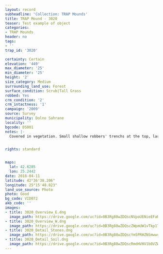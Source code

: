 ```yaml
---
layout: record
subheadline: 'Collection: TRAP Mounds'
title: TRAP Mound - 3020
teaser: Test example of object
categories:
- TRAP Mounds
header: no
tags:
- ''
trap_id: '3020'

certainty: Certain
elevation: '449'
max_diameter: '25'
min_diameter: '25'
height: '2'
size_category: Medium
surrounding_land_use: Forest
surface_condition: Scrub|Tall Grass
robbed: Yes
crm_condition: '2'
crm_intactness: '1'
campaign: '2009'
source: Survey
municipality: Dolno Sahrane
locality: ''
bgcode: DS001
notes: |-
  Covered in vegetation. Small shallow robbers' trenchs at the top, large stones covering the surface of the mound; Large stones encompassing the area of the mound.


rights: standard


maps:
  lat: 42.6285
  lon: 25.2442
date: 2018-04-11
latitude: 42°36'38.206"
longitude: 25°15'48.823"
land_use_source: Photo
photo: Good
bg_code: VID072
akb_code: ''
images:
- title: 3020_Overview_E.dng
  image_path: https://drive.google.com/uc?id=0B3Rg88wZDQscNVpoUENieEFaRkE
- title: 3020_Overview_W.dng
  image_path: https://drive.google.com/uc?id=0B3Rg88wZDQscZWpmUW1vTkp1TEU
- title: 3020_Detail_Stones.dng
  image_path: https://drive.google.com/uc?id=0B3Rg88wZDQscYm5PRHZNSmwwczg
- title: 3020_Detail_Soil.dng
  image_path: https://drive.google.com/uc?id=0B3Rg88wZDQscRmdHVHV1b0VZWE0
---
```

